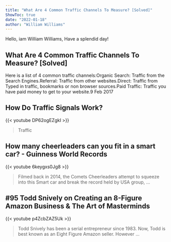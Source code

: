 ```yaml
---
title: "What Are 4 Common Traffic Channels To Measure? [Solved]"
ShowToc: true 
date: "2022-01-18"
author: "William Williams" 
---
```


Hello, iam William Williams, Have a splendid day!
## What Are 4 Common Traffic Channels To Measure? [Solved]
Here is a list of 4 common traffic channels:Organic Search: Traffic from the Search Engines.Referral: Traffic from other websites.Direct: Traffic from Typed in traffic, bookmarks or non browser sources.Paid Traffic: Traffic you have paid money to get to your website.9 Feb 2017

## How Do Traffic Signals Work?
{{< youtube DP62ogEZgkI >}}
>Traffic

## How many cheerleaders can you fit in a smart car? - Guinness World Records
{{< youtube 6keygxs0Jg8 >}}
>Filmed back in 2014, the Comets Cheerleaders attempt to squeeze into this Smart car and break the record held by USA group, ...

## #95 Todd Snively on Creating an 8-Figure Amazon Business & The Art of Masterminds
{{< youtube p4ZcbZAZ5Uk >}}
>Todd Snively has been a serial entrepreneur since 1983. Now, Todd is best known as an Eight Figure Amazon seller. However ...

